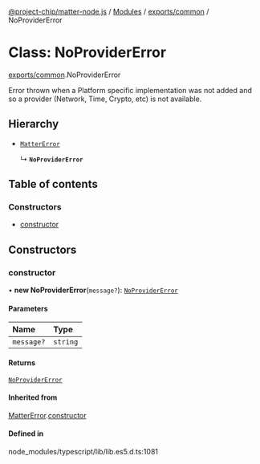 [@project-chip/matter-node.js](../README.md) / [Modules](../modules.md) / [exports/common](../modules/exports_common.md) / NoProviderError

# Class: NoProviderError

[exports/common](../modules/exports_common.md).NoProviderError

Error thrown when a Platform specific implementation was not added and so a provider (Network, Time, Crypto, etc)
is not available.

## Hierarchy

- [`MatterError`](exports_common.MatterError.md)

  ↳ **`NoProviderError`**

## Table of contents

### Constructors

- [constructor](exports_common.NoProviderError.md#constructor)

## Constructors

### constructor

• **new NoProviderError**(`message?`): [`NoProviderError`](exports_common.NoProviderError.md)

#### Parameters

| Name | Type |
| :------ | :------ |
| `message?` | `string` |

#### Returns

[`NoProviderError`](exports_common.NoProviderError.md)

#### Inherited from

[MatterError](exports_common.MatterError.md).[constructor](exports_common.MatterError.md#constructor)

#### Defined in

node_modules/typescript/lib/lib.es5.d.ts:1081
